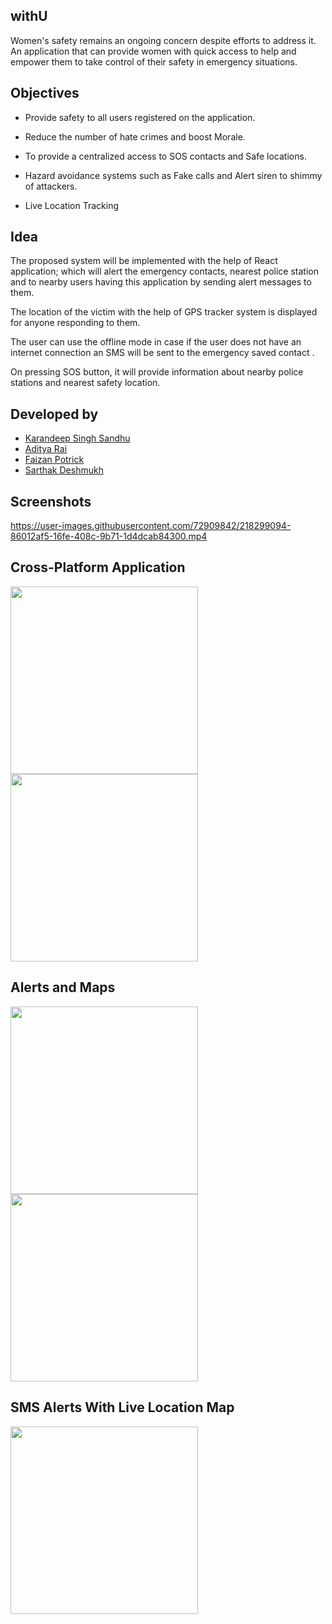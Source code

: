 ## withU
Women's safety remains an ongoing concern despite efforts to address it. An application that can provide women with quick access to help and empower them to take control of their safety in emergency situations.

## Objectives

- Provide safety to all users registered on the application.

- Reduce the number of hate crimes and boost Morale.

- To provide a centralized access to SOS contacts and Safe locations.

- Hazard avoidance systems such as Fake calls and Alert siren to shimmy of attackers.

- Live Location Tracking


## Idea

The proposed system will be implemented with the help of React application; which will alert the emergency contacts, nearest police station and to nearby users having this application by sending alert messages to them.
 
The location of the victim with the help of GPS tracker system is displayed for anyone responding to them. 

The user can use the offline mode in case if the user does not have an internet connection an SMS will be sent to the emergency saved contact .

On pressing SOS button, it will provide information about nearby police stations and nearest safety location.



## Developed by
- [Karandeep Singh Sandhu](https://linktodocumentation)
- [Aditya Rai](https://github.com/adi50920)
- [Faizan Potrick](https://github.com/FaizanPotrick)
- [Sarthak Deshmukh](https://github.com/SarthakDeshmukh13)

## Screenshots

https://user-images.githubusercontent.com/72909842/218299094-86012af5-16fe-408c-9b71-1d4dcab84300.mp4

## Cross-Platform Application
<img src="https://user-images.githubusercontent.com/72909842/218299288-8cb336b1-9b7c-41db-8fdd-233a75b9e398.png" width="300px"/>   <img src="https://user-images.githubusercontent.com/72909842/218299337-2256278c-0d93-4e9f-bd4a-bc6e1d31c736.png" width="300px"/>

## Alerts and Maps
<img src="https://user-images.githubusercontent.com/72909842/218299340-0a2acfcd-c181-4175-8252-90e11c052647.png" width="300px"/>   <img src="https://user-images.githubusercontent.com/72909842/218299578-0678ce89-5c0c-4ce0-89b5-0f003fb66181.png" width="300px"/>


## SMS Alerts With Live Location Map
<img src="https://user-images.githubusercontent.com/72909842/218299357-02d470a2-4184-4d42-bf80-ee19ca042e19.png" width="300px"/>
